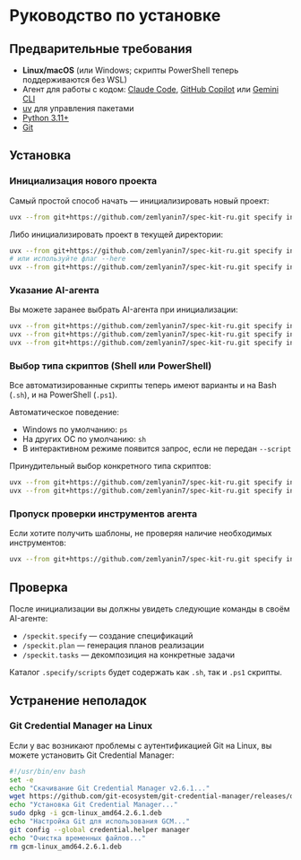 # Руководство по установке

## Предварительные требования

- **Linux/macOS** (или Windows; скрипты PowerShell теперь поддерживаются без WSL)
- Агент для работы с кодом: [Claude Code](https://www.anthropic.com/claude-code), [GitHub Copilot](https://code.visualstudio.com/) или [Gemini CLI](https://github.com/google-gemini/gemini-cli)
- [uv](https://docs.astral.sh/uv/) для управления пакетами
- [Python 3.11+](https://www.python.org/downloads/)
- [Git](https://git-scm.com/downloads)

## Установка

### Инициализация нового проекта

Самый простой способ начать — инициализировать новый проект:

```bash
uvx --from git+https://github.com/zemlyanin7/spec-kit-ru.git specify init <PROJECT_NAME>
```

Либо инициализировать проект в текущей директории:

```bash
uvx --from git+https://github.com/zemlyanin7/spec-kit-ru.git specify init .
# или используйте флаг --here
uvx --from git+https://github.com/zemlyanin7/spec-kit-ru.git specify init --here
```

### Указание AI-агента

Вы можете заранее выбрать AI-агента при инициализации:

```bash
uvx --from git+https://github.com/zemlyanin7/spec-kit-ru.git specify init <project_name> --ai claude
uvx --from git+https://github.com/zemlyanin7/spec-kit-ru.git specify init <project_name> --ai gemini
uvx --from git+https://github.com/zemlyanin7/spec-kit-ru.git specify init <project_name> --ai copilot
```

### Выбор типа скриптов (Shell или PowerShell)

Все автоматизированные скрипты теперь имеют варианты и на Bash (`.sh`), и на PowerShell (`.ps1`).

Автоматическое поведение:
- Windows по умолчанию: `ps`
- На других ОС по умолчанию: `sh`
- В интерактивном режиме появится запрос, если не передан `--script`

Принудительный выбор конкретного типа скриптов:
```bash
uvx --from git+https://github.com/zemlyanin7/spec-kit-ru.git specify init <project_name> --script sh
uvx --from git+https://github.com/zemlyanin7/spec-kit-ru.git specify init <project_name> --script ps
```

### Пропуск проверки инструментов агента

Если хотите получить шаблоны, не проверяя наличие необходимых инструментов:

```bash
uvx --from git+https://github.com/zemlyanin7/spec-kit-ru.git specify init <project_name> --ai claude --ignore-agent-tools
```

## Проверка

После инициализации вы должны увидеть следующие команды в своём AI-агенте:
- `/speckit.specify` — создание спецификаций
- `/speckit.plan` — генерация планов реализации  
- `/speckit.tasks` — декомпозиция на конкретные задачи

Каталог `.specify/scripts` будет содержать как `.sh`, так и `.ps1` скрипты.

## Устранение неполадок

### Git Credential Manager на Linux

Если у вас возникают проблемы с аутентификацией Git на Linux, вы можете установить Git Credential Manager:

```bash
#!/usr/bin/env bash
set -e
echo "Скачивание Git Credential Manager v2.6.1..."
wget https://github.com/git-ecosystem/git-credential-manager/releases/download/v2.6.1/gcm-linux_amd64.2.6.1.deb
echo "Установка Git Credential Manager..."
sudo dpkg -i gcm-linux_amd64.2.6.1.deb
echo "Настройка Git для использования GCM..."
git config --global credential.helper manager
echo "Очистка временных файлов..."
rm gcm-linux_amd64.2.6.1.deb
```
